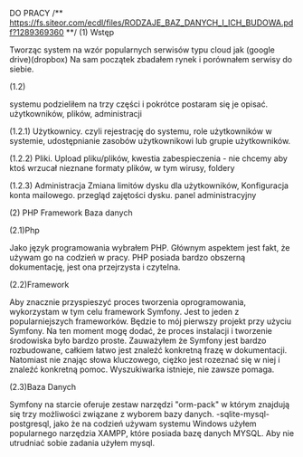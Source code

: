 DO PRACY
/** 
https://fs.siteor.com/ecdl/files/RODZAJE_BAZ_DANYCH_I_ICH_BUDOWA.pdf?1289369360
**/
(1) Wstęp

Tworząc system na wzór popularnych serwisów typu cloud jak (google drive)(dropbox) Na sam początek zbadałem rynek i porównałem serwisy do siebie.

(1.2)

systemu podzieliłem na trzy części i pokrótce postaram się je opisać.
użytkowników, plików, administracji

(1.2.1)
	Użytkownicy.
	czyli rejestrację do systemu,
	role użytkowników w systemie,
	udostępnianie zasobów użytkownikowi lub grupie użytkowników.

(1.2.2)
	Pliki.
	Upload pliku/plików,
	kwestia zabespieczenia - nie chcemy aby ktoś wrzucał nieznane formaty plików, w tym wirusy,
	foldery
	
(1.2.3)
	Administracja
	Zmiana limitów dysku dla użytkowników,
	Konfiguracja konta mailowego.
	przegląd zajętości dysku.
	panel administracyjny
	
(2) PHP Framework Baza danych

(2.1)Php

Jako język programowania wybrałem PHP. Głównym aspektem jest fakt, że używam go na codzień w pracy. PHP posiada bardzo obszerną dokumentację, jest ona przejrzysta i czytelna.

(2.2)Framework

Aby znacznie przyspieszyć proces tworzenia oprogramowania, wykorzystam w tym celu framework Symfony. Jest to jeden z popularniejszych frameworków. Będzie to mój pierwszy projekt przy użyciu Symfony. Na ten moment mogę dodać, że proces instalacji i tworzenie środowiska było bardzo proste. Zauważyłem że Symfony jest bardzo rozbudowane, całkiem łatwo jest znaleźć konkretną frazę w dokumentacji. Natomiast nie znając słowa kluczowego, ciężko jest rozeznać się w niej i znaleźć konkretną pomoc. Wyszukiwarka istnieje, nie zawsze pomaga.

(2.3)Baza Danych

Symfony na starcie oferuje zestaw narzędzi "orm-pack" w którym znajdują się trzy możliwości związane z wyborem bazy danych. -sqlite-mysql-postgresql, jako że na codzień używam systemu Windows użyłem popularnego narzędzia XAMPP, które posiada bazę danych MYSQL. Aby nie utrudniać sobie zadania użyłem mysql.
